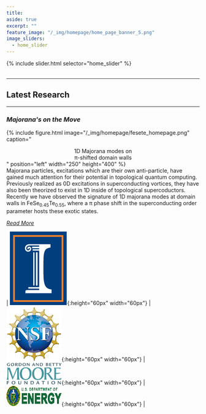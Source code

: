 ```yaml
---
title:
aside: true
excerpt: ""
feature_image: "/_img/homepage/home_page_banner_5.png"   
image_sliders:
  - home_slider
---
```

{% include slider.html selector="home_slider" %}  
<br>  

---
## Latest Research
---  

### *Majorana's on the Move*

{% include figure.html image="/_img/homepage/fesete_homepage.png" caption="<center>1D Majorana modes on <br> π-shifted domain walls</center>" position="left" width="250" height="400" %}  
Majorana particles, excitations which are their own anti-particle, have gained much attention for their potential in topological quantum computing. Previously realized as 0D excitations in superconducting vortices, they have also been theorized to exist in 1D inside of topological supercoductors. Recently we have observed the signature of 1D majorana modes at domain walls in FeSe<sub>0.45</sub>Te<sub>0.55</sub>, where a π phase shift in the superconducting order parameter hosts these exotic states.

[*Read More*](https://arxiv.org/abs/1903.00515)




| ![image](/_img/I-logo.png){:height="60px" width="60px"} | ![image](/_img/nsf_logo.png){:height="60px" width="60px"} | ![image](/_img/moore_logo.png){:height="60px" width="60px"} | ![image](/_img/doe_logo.png){:height="60px" width="60px"} |  
